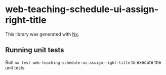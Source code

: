 # web-teaching-schedule-ui-assign-right-title

This library was generated with [Nx](https://nx.dev).

## Running unit tests

Run `nx test web-teaching-schedule-ui-assign-right-title` to execute the unit tests.
